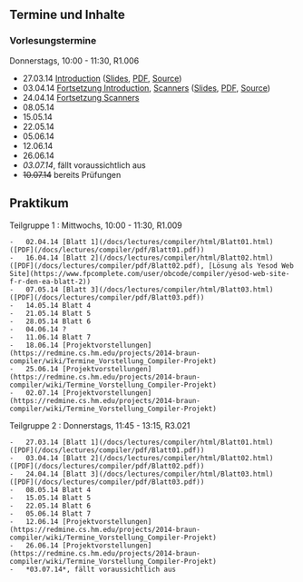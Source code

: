 ## Termine und Inhalte

### Vorlesungstermine

Donnerstags, 10:00 - 11:30, R1.006

-   27.03.14 [Introduction](/docs/lectures/compiler/html/01_Introduction.html) ([Slides](/docs/lectures/compiler/presentation/01_Introduction.html), [PDF](/docs/lectures/compiler/pdf/01_Introduction.pdf), [Source](https://github.com/obcode/compiler/blob/master/01_Introduction.txt))
-   03.04.14  [Fortsetzung Introduction](/docs/lectures/compiler/presentation/01_Introduction.html#(14)),
        [Scanners](/docs/lectures/compiler/html/02_Scanners.html) ([Slides](/docs/lectures/compiler/presentation/02_Scanners.html), [PDF](/docs/lectures/compiler/pdf/02_Scanners.pdf), [Source](https://github.com/obcode/compiler/blob/master/02_Scanners.txt))
-   24.04.14 [Fortsetzung Scanners](/docs/lectures/compiler/presentation/02_Scanners.html#(10))
-   08.05.14
-   15.05.14
-   22.05.14
-   05.06.14
-   12.06.14
-   26.06.14
-   *03.07.14*, fällt voraussichtlich aus
-   <s>10.07.14</s> bereits Prüfungen

## Praktikum

Teilgruppe 1
:   Mittwochs, 10:00 - 11:30, R1.009

    -   02.04.14 [Blatt 1](/docs/lectures/compiler/html/Blatt01.html) ([PDF](/docs/lectures/compiler/pdf/Blatt01.pdf))
    -   16.04.14 [Blatt 2](/docs/lectures/compiler/html/Blatt02.html) ([PDF](/docs/lectures/compiler/pdf/Blatt02.pdf), [Lösung als Yesod Web Site](https://www.fpcomplete.com/user/obcode/compiler/yesod-web-site-f-r-den-ea-blatt-2))
    -   07.05.14 [Blatt 3](/docs/lectures/compiler/html/Blatt03.html) ([PDF](/docs/lectures/compiler/pdf/Blatt03.pdf))
    -   14.05.14 Blatt 4
    -   21.05.14 Blatt 5
    -   28.05.14 Blatt 6
    -   04.06.14 ?
    -   11.06.14 Blatt 7
    -   18.06.14 [Projektvorstellungen](https://redmine.cs.hm.edu/projects/2014-braun-compiler/wiki/Termine_Vorstellung_Compiler-Projekt)
    -   25.06.14 [Projektvorstellungen](https://redmine.cs.hm.edu/projects/2014-braun-compiler/wiki/Termine_Vorstellung_Compiler-Projekt)
    -   02.07.14 [Projektvorstellungen](https://redmine.cs.hm.edu/projects/2014-braun-compiler/wiki/Termine_Vorstellung_Compiler-Projekt)

Teilgruppe 2
:   Donnerstags, 11:45 - 13:15, R3.021

    -   27.03.14 [Blatt 1](/docs/lectures/compiler/html/Blatt01.html) ([PDF](/docs/lectures/compiler/pdf/Blatt01.pdf))
    -   03.04.14 [Blatt 2](/docs/lectures/compiler/html/Blatt02.html) ([PDF](/docs/lectures/compiler/pdf/Blatt02.pdf))
    -   24.04.14 [Blatt 3](/docs/lectures/compiler/html/Blatt03.html) ([PDF](/docs/lectures/compiler/pdf/Blatt03.pdf))
    -   08.05.14 Blatt 4
    -   15.05.14 Blatt 5
    -   22.05.14 Blatt 6
    -   05.06.14 Blatt 7
    -   12.06.14 [Projektvorstellungen](https://redmine.cs.hm.edu/projects/2014-braun-compiler/wiki/Termine_Vorstellung_Compiler-Projekt)
    -   26.06.14 [Projektvorstellungen](https://redmine.cs.hm.edu/projects/2014-braun-compiler/wiki/Termine_Vorstellung_Compiler-Projekt)
    -   *03.07.14*, fällt voraussichtlich aus
